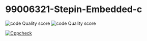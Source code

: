 # 99006321-Stepin-Embedded-c

![code Quality score](https://www.code-inspector.com/project/28655/score/svg)
![code Quality score](https://www.code-inspector.com/project/28655/status/svg)

[![Cppcheck](https://github.com/Vijay8055/99006321-Stepin-Embedded-c/actions/workflows/Code%20quality.yml/badge.svg)](https://github.com/Vijay8055/99006321-Stepin-Embedded-c/actions/workflows/Code%20quality.yml)
